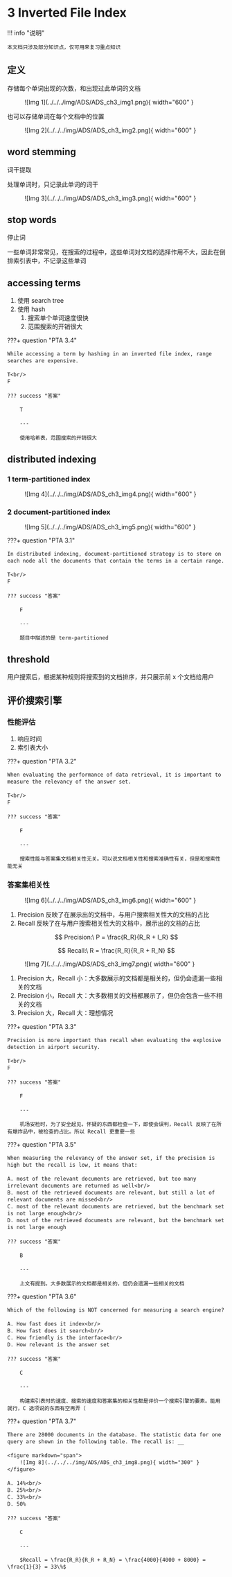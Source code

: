 # 3 Inverted File Index

<!-- !!! tip "说明"

    此文档正在更新中…… -->

!!! info "说明"

    本文档只涉及部分知识点，仅可用来复习重点知识

## 定义

存储每个单词出现的次数，和出现过此单词的文档

<figure markdown="span">
    ![Img 1](../../../img/ADS/ADS_ch3_img1.png){ width="600" }
</figure>

也可以存储单词在每个文档中的位置

<figure markdown="span">
    ![Img 2](../../../img/ADS/ADS_ch3_img2.png){ width="600" }
</figure>

## word stemming

词干提取

处理单词时，只记录此单词的词干

<figure markdown="span">
    ![Img 3](../../../img/ADS/ADS_ch3_img3.png){ width="600" }
</figure>

## stop words

停止词

一些单词非常常见，在搜索的过程中，这些单词对文档的选择作用不大，因此在倒排索引表中，不记录这些单词

## accessing terms

1. 使用 search tree
2. 使用 hash
      1. 搜索单个单词速度很快
      2. 范围搜索的开销很大

???+ question "PTA 3.4"

    While accessing a term by hashing in an inverted file index, range searches are expensive.  

    T<br/>
    F

    ??? success "答案"

        T

        ---

        使用哈希表，范围搜索的开销很大

## distributed indexing

### 1 term-partitioned index

<figure markdown="span">
    ![Img 4](../../../img/ADS/ADS_ch3_img4.png){ width="600" }
</figure>

### 2 document-partitioned index

<figure markdown="span">
    ![Img 5](../../../img/ADS/ADS_ch3_img5.png){ width="600" }
</figure>

???+ question "PTA 3.1"

    In distributed indexing, document-partitioned strategy is to store on each node all the documents that contain the terms in a certain range.

    T<br/>
    F

    ??? success "答案"

        F

        ---

        题目中描述的是 term-partitioned

## threshold

用户搜索后，根据某种规则将搜索到的文档排序，并只展示前 x 个文档给用户

## 评价搜索引擎

### 性能评估

1. 响应时间
2. 索引表大小

???+ question "PTA 3.2"

    When evaluating the performance of data retrieval, it is important to measure the relevancy of the answer set.

    T<br/>
    F

    ??? success "答案"

        F

        ---

        搜索性能与答案集文档相关性无关。可以说文档相关性和搜索准确性有关，但是和搜索性能无关

### 答案集相关性

<figure markdown="span">
    ![Img 6](../../../img/ADS/ADS_ch3_img6.png){ width="600" }
</figure>

1. Precision 反映了在展示出的文档中，与用户搜索相关性大的文档的占比
2. Recall 反映了在与用户搜索相关性大的文档中，展示出的文档的占比

$$
Precision:\ P = \frac{R_R}{R_R + I_R}
$$

$$
Recall:\ R = \frac{R_R}{R_R + R_N}
$$

<figure markdown="span">
    ![Img 7](../../../img/ADS/ADS_ch3_img7.png){ width="600" }
</figure>

1. Precision 大，Recall 小：大多数展示的文档都是相关的，但仍会遗漏一些相关的文档
2. Precision 小，Recall 大：大多数相关的文档都展示了，但仍会包含一些不相关的文档
3. Precision 大，Recall 大：理想情况

???+ question "PTA 3.3"

    Precision is more important than recall when evaluating the explosive detection in airport security.

    T<br/>
    F

    ??? success "答案"

        F

        ---

        机场安检时，为了安全起见，怀疑的东西都检查一下，即使会误判，Recall 反映了在所有爆炸品中，被检查的占比。所以 Recall 更重要一些

???+ question "PTA 3.5"

    When measuring the relevancy of the answer set, if the precision is high but the recall is low, it means that:

    A. most of the relevant documents are retrieved, but too many irrelevant documents are returned as well<br/>
    B. most of the retrieved documents are relevant, but still a lot of relevant documents are missed<br/>
    C. most of the relevant documents are retrieved, but the benchmark set is not large enough<br/>
    D. most of the retrieved documents are relevant, but the benchmark set is not large enough

    ??? success "答案"

        B

        ---

        上文有提到。大多数展示的文档都是相关的，但仍会遗漏一些相关的文档

???+ question "PTA 3.6"

    Which of the following is NOT concerned for measuring a search engine?

    A. How fast does it index<br/>
    B. How fast does it search<br/>
    C. How friendly is the interface<br/>
    D. How relevant is the answer set

    ??? success "答案"

        C

        ---

        构建索引表时的速度、搜索的速度和答案集的相关性都是评价一个搜索引擎的要素。能用就行，C 选项说的东西有空再弄（

???+ question "PTA 3.7"

    There are 28000 documents in the database. The statistic data for one query are shown in the following table. The recall is: __

    <figure markdown="span">
        ![Img 8](../../../img/ADS/ADS_ch3_img8.png){ width="300" }
    </figure>

    A. 14%<br/>
    B. 25%<br/>
    C. 33%<br/>
    D. 50%

    ??? success "答案"

        C

        ---

        $Recall = \frac{R_R}{R_R + R_N} = \frac{4000}{4000 + 8000} = \frac{1}{3} = 33\%$